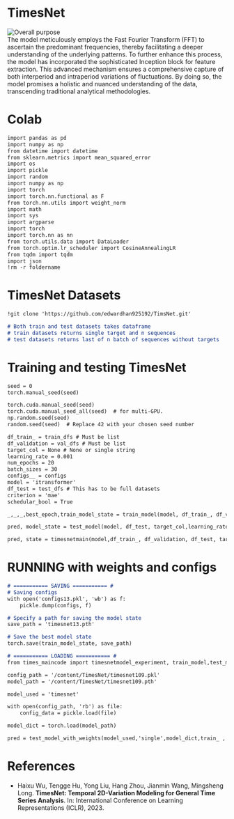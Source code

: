 # TimesNet 
![Overall purpose](https://github.com/edwardhan925192/Project3/assets/127165920/d1fb6548-e819-4ece-ba9e-e3922bba8c3e)  
The model meticulously employs the Fast Fourier Transform (FFT) to ascertain the predominant frequencies, thereby facilitating a deeper understanding of the underlying patterns. To further enhance this process, the model has incorporated the sophisticated Inception block for feature extraction. This advanced mechanism ensures a comprehensive capture of both interperiod and intraperiod variations of fluctuations. By doing so, the model promises a holistic and nuanced understanding of the data, transcending traditional analytical methodologies.

# Colab
```markdown
import pandas as pd
import numpy as np
from datetime import datetime
from sklearn.metrics import mean_squared_error
import os
import pickle
import random
import numpy as np
import torch
import torch.nn.functional as F
from torch.nn.utils import weight_norm
import math
import sys
import argparse
import torch
import torch.nn as nn
from torch.utils.data import DataLoader
from torch.optim.lr_scheduler import CosineAnnealingLR
from tqdm import tqdm
import json
!rm -r foldername
```

# TimesNet Datasets
```markdown
!git clone 'https://github.com/edwardhan925192/TimsNet.git'

# Both train and test datasets takes dataframe
# train datasets returns single target and n sequences
# test datasets returns last of n batch of sequences without targets
```
# Training and testing TimesNet
```markdown
seed = 0
torch.manual_seed(seed)

torch.cuda.manual_seed(seed)
torch.cuda.manual_seed_all(seed)  # for multi-GPU.
np.random.seed(seed)
random.seed(seed)  # Replace 42 with your chosen seed number

df_train_ = train_dfs # Must be list
df_validation = val_dfs # Must be list 
target_col = None # None or single string 
learning_rate = 0.001
num_epochs = 20
batch_sizes = 30
configs__ = configs
model = 'itransformer'
df_test = test_dfs # This has to be full datasets 
criterion = 'mae'
schedular_bool = True 

_,_,_,best_epoch,train_model_state = train_model(model, df_train_, df_validation, target_col, learning_rate, num_epochs, batch_sizes, configs, criterion, scheduler_bool)

pred, model_state = test_model(model, df_test, target_col,learning_rate, best_epoch,batch_sizes, configs, criterion, scheduler_bool)

pred, state = timesnetmain(model,df_train_, df_validation, df_test, target_col, learning_rate, num_epochs, batch_sizes, configs, criterion, schedular_bool)
```
# RUNNING with weights and configs 
```markdown
# =========== SAVING =========== #
# Saving configs
with open('configs13.pkl', 'wb') as f:
    pickle.dump(configs, f)

# Specify a path for saving the model state
save_path = 'timesnet13.pth'

# Save the best model state
torch.save(train_model_state, save_path)

# =========== LOADING =========== #
from times_maincode import timesnetmodel_experiment, train_model,test_model,test_model_with_weights

config_path = '/content/TimesNet/timesnet109.pkl'
model_path = '/content/TimesNet/timesnet109.pth'

model_used = 'timesnet'

with open(config_path, 'rb') as file:
    config_data = pickle.load(file)

model_dict = torch.load(model_path)

pred = test_model_with_weights(model_used,'single',model_dict,train_ ,'평균기온',1, config_data )
```

# References 
- Haixu Wu, Tengge Hu, Yong Liu, Hang Zhou, Jianmin Wang, Mingsheng Long. **TimesNet: Temporal 2D-Variation Modeling for General Time Series Analysis**. In: International Conference on Learning Representations (ICLR), 2023.  



